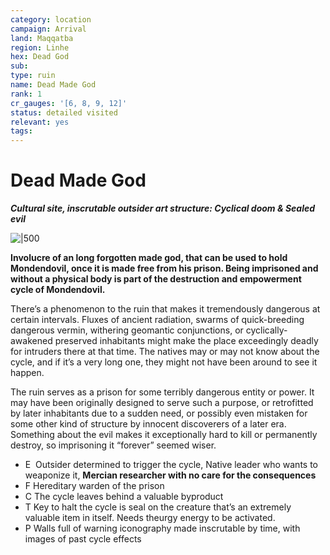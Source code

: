 ```yaml
---
category: location
campaign: Arrival
land: Maqqatba
region: Linhe
hex: Dead God
sub: 
type: ruin
name: Dead Made God
rank: 1
cr_gauges: '[6, 8, 9, 12]'
status: detailed visited
relevant: yes
tags: 
---
```


# Dead Made God
***Cultural site, inscrutable outsider art structure: Cyclical doom & Sealed evil***

![|500](https://i.imgur.com/0dL6nxF.png)

**Involucre of an long forgotten made god, that can be used to hold Mondendovil, once it is made free from his prison. Being imprisoned and without a physical body is part of the destruction and empowerment cycle of Mondendovil.**

There’s a phenomenon to the ruin that makes it tremendously dangerous at certain intervals. Fluxes of ancient radiation, swarms of quick-breeding dangerous vermin, withering geomantic conjunctions, or cyclically-awakened preserved inhabitants might make the place exceedingly deadly for intruders there at that time. The natives may or may not know about the cycle, and if it’s a very long one, they might not have been around to see it happen.

The ruin serves as a prison for some terribly dangerous entity or power. It may have been originally designed to serve such a purpose, or retrofitted by later inhabitants due to a sudden need, or possibly even mistaken for some other kind of structure by innocent discoverers of a later era. Something about the evil makes it exceptionally hard to kill or permanently destroy, so imprisoning it “forever” seemed wiser.

- E  Outsider determined to trigger the cycle, Native leader who wants to weaponize it, **Mercian researcher with no care for the consequences**
- F Hereditary warden of the prison
- C The cycle leaves behind a valuable byproduct
- T Key to halt the cycle is seal on the creature that’s an extremely valuable item in itself. Needs theurgy energy to be activated.
- P Walls full of warning iconography made inscrutable by time, with images of past cycle effects